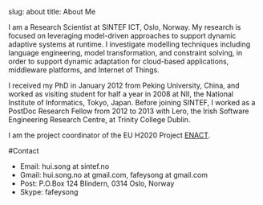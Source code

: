 slug: about
title: About Me

I am a Research Scientist at SINTEF ICT, Oslo, Norway. My research is focused on leveraging model-driven approaches to support dynamic adaptive systems at runtime. I investigate modelling techniques including language engineering, model transformation, and constraint solving, in order to support dynamic adaptation for cloud-based applications, middleware platforms, and Internet of Things.

I received my PhD in January 2012 from Peking University, China, and worked as visiting student for half a year in 2008 at NII, the National Institute of Informatics, Tokyo, Japan. Before joining SINTEF, I worked as a PostDoc Research Fellow from 2012 to 2013 with Lero, the Irish Software Engineering Research Centre, at Trinity College Dublin.

I am the project coordinator of the EU H2020 Project [ENACT](http://enact-project.eu).

#Contact
- Email: hui.song at sintef.no
- Gmail: hui.song.no at gmail.com,  fafeysong at gmail.com
- Post: P.O.Box 124 Blindern, 0314 Oslo, Norway
- Skype: fafeysong



